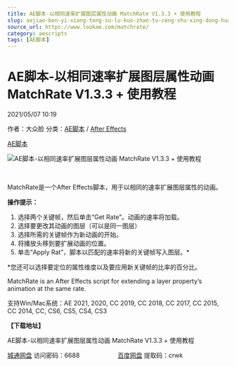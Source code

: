 ```yaml
---
title: AE脚本-以相同速率扩展图层属性动画 MatchRate V1.3.3 + 使用教程
slug: aejiao-ben-yi-xiang-tong-su-lu-kuo-zhan-tu-ceng-shu-xing-dong-hua-matchrate-v1-3-3-shi-yong-jiao-cheng
source_url: https://www.lookae.com/matchrate/
category: aescripts
tags: [AE脚本]
---
```

# AE脚本-以相同速率扩展图层属性动画 MatchRate V1.3.3 + 使用教程

2021/05/07 10:19

作者：大众脸
分类：[AE脚本](https://www.lookae.com/after-effects/aescripts/) / [After Effects](https://www.lookae.com/after-effects/)

[AE脚本](https://www.lookae.com/tag/ae%e8%84%9a%e6%9c%ac/)

![AE脚本-以相同速率扩展图层属性动画 MatchRate V1.3.3 + 使用教程](https://www.lookae.com/wp-content/uploads/2021/05/MatchRate.jpg "AE脚本-以相同速率扩展图层属性动画 MatchRate V1.3.3 + 使用教程-LookAE.com")

[﻿﻿﻿](https://cloud.video.taobao.com//play/u/705956171/p/1/e/6/t/1/308958918858.mp4)

MatchRate是一个After Effects脚本，用于以相同的速率扩展图层属性的动画。

**操作提示：**

1. 选择两个关键帧，然后单击“Get Rate”。动画的速率将加载。
2. 选择要更改其动画的图层（可以是同一图层）
3. 选择所需的关键帧作为新动画的开始。
4. 将播放头移到要扩展动画的位置。
5. 单击“Apply Rat”，脚本以匹配的速率将新的关键帧写入图层。\*

\*您还可以选择要定位的属性维度以及要应用新关键帧的比率的百分比。

MatchRate is an After Effects script for extending a layer property’s animation at the same rate.

支持Win/Mac系统：AE 2021, 2020, CC 2019, CC 2018, CC 2017, CC 2015, CC 2014, CC, CS6, CS5, CS4, CS3

**【下载地址】**

AE脚本-以相同速率扩展图层属性动画 MatchRate V1.3.3 + 使用教程

[城通网盘](https://089u.com/f/680462-495136272-e5ec65) 访问密码：6688                      [百度网盘](https://pan.baidu.com/s/1rRvPSiTKSGkvOKJoMhR9OA) 提取码：crwk
